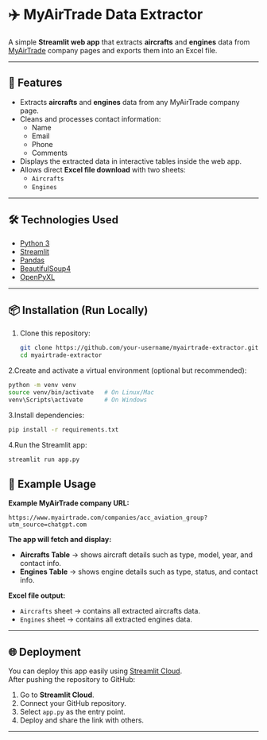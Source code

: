 # ✈️ MyAirTrade Data Extractor

A simple **Streamlit web app** that extracts **aircrafts** and **engines** data from [MyAirTrade](https://www.myairtrade.com/) company pages and exports them into an Excel file.

---

## 🚀 Features
- Extracts **aircrafts** and **engines** data from any MyAirTrade company page.
- Cleans and processes contact information:
  - Name
  - Email
  - Phone
  - Comments
- Displays the extracted data in interactive tables inside the web app.
- Allows direct **Excel file download** with two sheets:
  - `Aircrafts`
  - `Engines`

---

## 🛠️ Technologies Used
- [Python 3](https://www.python.org/)
- [Streamlit](https://streamlit.io/)
- [Pandas](https://pandas.pydata.org/)
- [BeautifulSoup4](https://www.crummy.com/software/BeautifulSoup/)
- [OpenPyXL](https://openpyxl.readthedocs.io/)

---

## 📦 Installation (Run Locally)

1. Clone this repository:
   ```bash
   git clone https://github.com/your-username/myairtrade-extractor.git
   cd myairtrade-extractor
2.Create and activate a virtual environment (optional but recommended):
   ```bash
   python -m venv venv
   source venv/bin/activate   # On Linux/Mac
   venv\Scripts\activate      # On Windows
```
3.Install dependencies:
   ```bash
pip install -r requirements.txt
   ```
4.Run the Streamlit app:
   ```bash
streamlit run app.py
   ```

## 📖 Example Usage

**Example MyAirTrade company URL:**
```arduine
https://www.myairtrade.com/companies/acc_aviation_group?utm_source=chatgpt.com
```

**The app will fetch and display:**
- **Aircrafts Table** → shows aircraft details such as type, model, year, and contact info.  
- **Engines Table** → shows engine details such as type, status, and contact info.  

**Excel file output:**
- `Aircrafts` sheet → contains all extracted aircrafts data.  
- `Engines` sheet → contains all extracted engines data.  

---

## 🌐 Deployment

You can deploy this app easily using [Streamlit Cloud](https://streamlit.io/cloud).  
After pushing the repository to GitHub:

1. Go to **Streamlit Cloud**.  
2. Connect your GitHub repository.  
3. Select `app.py` as the entry point.  
4. Deploy and share the link with others.  

---

